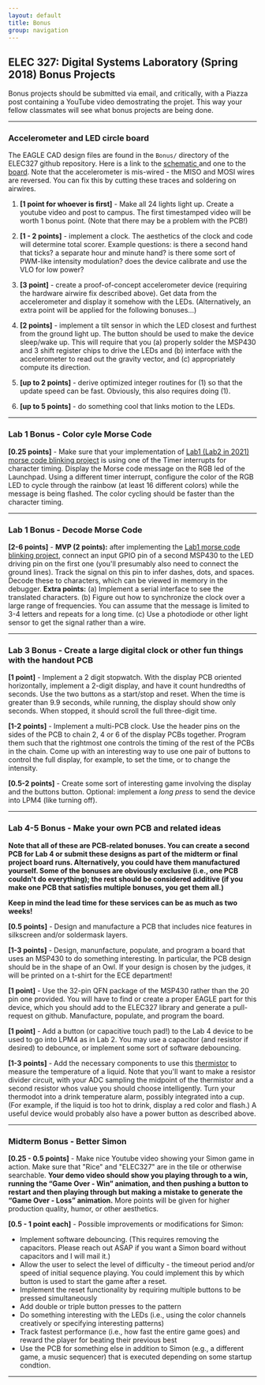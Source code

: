 ```yaml
---
layout: default
title: Bonus
group: navigation
---
```


## ELEC 327: Digital Systems Laboratory (Spring 2018) Bonus Projects

Bonus projects should be submitted via email, and critically, with a Piazza post containing a
YouTube video demostrating the projet. This way your fellow classmates will see what bonus
projects are being done.

---

### Accelerometer and LED circle board

The EAGLE CAD design files are found in the `Bonus/` directory of the ELEC327 github
repository. Here is a link to the [schematic
](https://raw.githubusercontent.com/ckemere/ELEC327/master/Bonus/Bonus.sch) and one to the
[board](https://raw.githubusercontent.com/ckemere/ELEC327/master/Bonus/Bonus.brd). Note that
the accelerometer is mis-wired - the MISO and MOSI wires are reversed. You can fix this by
cutting these traces and soldering on airwires. 

  1. **[1 point for whoever is first]** - Make all 24 lights light up. Create a youtube video 
  and post to campus. The first timestamped video will be worth 1 bonus point. (Note that 
  there may be a problem with the PCB!)

  1. **[1 - 2 points]** - implement a clock.  The aesthetics of the clock and code will
  determine total scorer. Example questions: is there a second hand that ticks? a separate hour
  and minute hand?  is there some sort of PWM-like intensity modulation? does the device
  calibrate and use the VLO for low power?

  1. **[3 point]** - create a proof-of-concept accelerometer device (requiring the hardware
  airwire fix described above). Get data from the accelerometer and display it somehow with the
  LEDs. (Alternatively, an extra point will be applied for the following bonuses...)

  1. **[2 points]** - implement a tilt sensor in which the LED closest and furthest from the ground
  light up. The button should be used to make the device sleep/wake up. This will require that
  you (a) properly solder the MSP430 and 3 shift register chips to drive the LEDs and (b)
  interface with the accelerometer to read out the gravity vector, and (c) appropriately
  compute its direction.

  2. **[up to 2 points]** - derive optimized integer routines for (1) so that the update speed can be
  fast. Obviously, this also requires doing (1).

  3. **[up to 5 points]** - do something cool that links motion to the LEDs.


---

### Lab 1 Bonus - Color cyle Morse Code

**[0.25 points]** - Make sure that your implementation of [Lab1 (Lab2 in 2021) morse code blinking
project](lab2/) is using one of the Timer interrupts for character timing. Display the Morse
code message on the RGB led of the Launchpad. Using a different timer interrupt, configure the
color of the RGB LED to cycle through the rainbow (at least 16 different colors) while the
message is being flashed. The color cycling should be faster than the character timing.

---

### Lab 1 Bonus - Decode Morse Code

**[2-6 points]** - **MVP (2 points):** after implementing the [Lab1 morse code blinking
project](lab1/), connect an input GPIO pin of a second MSP430 to the LED driving pin on the
first one (you'll presumably also need to connect the ground lines). Track the signal on this
pin to infer dashes, dots, and spaces. Decode these to characters, which can be viewed in
memory in the debugger. **Extra points:** (a) Implement a serial interface to see the translated
characters. (b) Figure out how to synchronize the clock over a large range of frequencies. You
can assume that the message is limited to 3-4 letters and repeats for a long time. (c) Use a
photodiode or other light sensor to get the signal rather than a wire.

---

### Lab 3 Bonus - Create a large digital clock or other fun things with the handout PCB

**[1 point]** - Implement a 2 digit stopwatch. With the display PCB oriented
horizontally, implement a 2-digit display, and have it count hundredths of seconds. Use
the two buttons as a start/stop and reset. When the time is greater than 9.9 seconds,
while running, the display should show only seconds. When stopped, it should scroll the 
full three-digit time.

**[1-2 points]** - Implement a multi-PCB clock. Use the header pins on the sides of the PCB to 
chain 2, 4 or 6 of the display PCBs together. Program them such that the rightmost one controls
the timing of the rest of the PCBs in the chain. Come up with an interesting way to use one pair 
of buttons to control the full display, for example, to set the time, or to change the intensity.

**[0.5-2 points]** - Create some sort of interesting game involving the display and the buttons
button. Optional: implement a _long press_ to send the device into LPM4 (like turning off). 

---

### Lab 4-5 Bonus - Make your own PCB and related ideas

__Note that all of these are PCB-related bonuses. You can create a second PCB for Lab 4
or submit these designs as part of the midterm or final project board runs.
Alternatively, you could have them manufactured yourself. Some of the bonuses are obviously
exclusive (i.e., one PCB couldn't do everything); the rest should be considered additive
(if you make one PCB that satisfies multiple bonuses, you get them all.)__

<div class="alert alert-danger" role="alert">
<b>Keep in mind the lead time for these services can be as much as two weeks!</b>
</div>

**[0.5 points]** - Design and manufacture a PCB that includes nice features in silkscreen
and/or soldermask layers.

<div class="alert alert-info" role="alert">
<b>[1-3 points]</b> - Design, manunfacture, populate, and program a board that uses an MSP430 to do
something interesting. In particular, the PCB design should be in the shape of an Owl. If your design
is chosen by the judges, it will be printed on a t-shirt for the ECE department!
</div>

**[1 point]** - Use the 32-pin QFN package of the MSP430 rather than the 20 pin one provided.
You will have to find or create a proper EAGLE part for this device, which you should add to
the ELEC327 library and generate a pull-request on github. Manufacture, populate, and
program the board.

**[1 point]** - Add a button (or capacitive touch pad!) to the Lab 4 device to be used to go 
into LPM4 as in Lab 2.  You may use a capacitor (and resistor if desired) to debounce, or implement 
some  sort of software debouncing.

**[1-3 points]** - Add the necessary components to use this
[thermistor](https://www.digikey.com/product-detail/en/ametherm/DG103395/570-1177-ND/5967491)
to measure the temperature of a liquid. Note that you'll want to make a resistor divider
circuit, with your ADC sampling the midpoint of the thermistor and a second resistor whos value
you should choose intelligently. Turn your thermodot into a drink temperature alarm, possibly
integrated into a cup. (For example, if the liquid is too hot to drink, display a red color and
flash.) A useful device would probably also have a power button as described above.

---

### Midterm Bonus - Better Simon

**[0.25 - 0.5 points]** - Make nice Youtube video showing your Simon game in action. Make sure that
"Rice" and "ELEC327" are in the tile or otherwise searchable. 
**Your demo video should show you playing through to a win, running the “Game Over - Win”
animation, and then pushing a button to restart and then playing through but making a mistake
to generate the “Game Over - Loss” animation.** More points will be given for higher production
quality, humor, or other aesthetics.


**[0.5 - 1 point each]** - Possible improvements or modifications for Simon:
  - Implement software debouncing. (This requires removing the capacitors. Please reach out ASAP if you want a Simon
    board without capacitors and I will mail it.)
  - Allow the user to select the level of difficulty - the timeout period and/or speed of initial
    sequence playing. You could implement this by which button is used to start the game after
    a reset.
  - Implement the reset functionality by requiring multiple buttons to be pressed
    simultaneously
  - Add double or triple button presses to the pattern
  - Do something interesting with the LEDs (i.e., using the color channels creatively or
    specifying interesting patterns)
  - Track fastest performance (i.e., how fast the entire game goes) and reward the player for
    beating their previous best
  - Use the PCB for something else in addition to Simon (e.g., a different game, a music
    sequencer) that is executed depending on some startup condtion.


---


